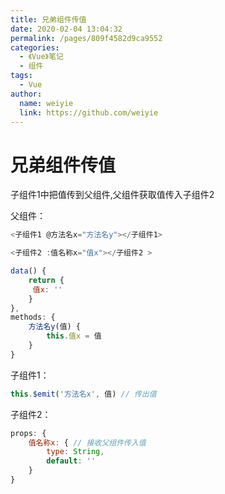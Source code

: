 ```yaml
---
title: 兄弟组件传值
date: 2020-02-04 13:04:32
permalink: /pages/809f4582d9ca9552
categories:
  - 《Vue》笔记
  - 组件
tags:
  - Vue
author:
  name: weiyie
  link: https://github.com/weiyie
---
```

# 兄弟组件传值

子组件1中把值传到父组件,父组件获取值传入子组件2



父组件：

```js
<子组件1 @方法名x="方法名y"></子组件1>

<子组件2 :值名称x="值x"></子组件2 >

data() {
	return {
	 值x: ''
	}
},
methods: {
	方法名y(值) {
		this.值x = 值
	}
}

```

子组件1：

```js
this.$emit('方法名x', 值) // 传出值
```

子组件2：

```js
props: {
    值名称x: { // 接收父组件传入值
        type: String,
        default: ''
    }
}
```

